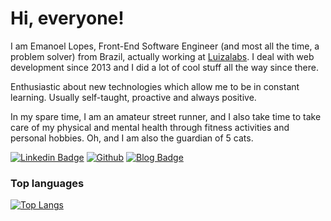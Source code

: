 # Hi, everyone!

I am Emanoel Lopes, Front-End Software Engineer (and most all the time, a problem solver) from Brazil, actually working at [Luizalabs](https://github.com/luizalabs). I deal with web development since 2013 and I did a lot of cool stuff all the way since there. 

Enthusiastic about new technologies which allow me to be in constant learning. Usually self-taught, proactive and always positive.

In my spare time, I am an amateur street runner, and I also take time to take care of my physical and mental health through fitness activities and personal hobbies. Oh, and I am also the guardian of 5 cats.

[![Linkedin Badge](https://img.shields.io/badge/-LinkedIn-blue?style=flat-square&logo=Linkedin&logoColor=white&link=https://www.linkedin.com/in/emanoel-lopes-64100839/)](https://www.linkedin.com/in/emanoel-lopes-64100839/)
[![Github](https://img.shields.io/github/followers/emanoellopes?style=social)](https://github.com/emanoellopes/)
[![Blog Badge](https://img.shields.io/badge/Blog-emanoellopes.me-black)](https://emanoellopes.dev/)

### Top languages

[![Top Langs](https://github-readme-stats.vercel.app/api/top-langs/?username=emanoellopes&layout=compact&theme=synthwave&langs_count=10)](https://github.com/emanoellopes/github-readme-stats)
